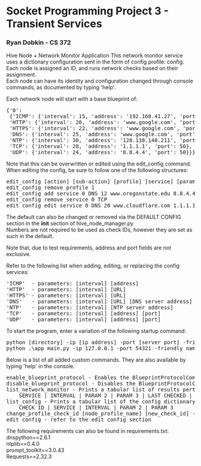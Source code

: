 # Socket Programming Project 3 - Transient Services
### Ryan Dobkin - CS 372
Hive Node + Network Monitor Application
This network monitor service uses a dictionary configuration sent in the form of config profile: config.\
Each node is assigned an ID, and runs network checks based on their assignment.\
Each node can have its identity and configuration changed through console commands,
as documented by typing 'help'.

Each network node will start with a base blueprint of:
<pre>
{'0': 
 {'ICMP': {'interval': 15, 'address': '192.168.41.27', 'port': None},
 'HTTP': {'interval': 20, 'address': 'www.google.com', 'port': None}, 
 'HTTPS': {'interval': 22, 'address': 'www.google.com', 'port': None},
 'DNS': {'interval': 25, 'address': 'www.google.com', 'port': '8.8.8.8'},
 'NTP': {'interval': 30, 'address': '128.138.140.211', 'port': None},
 'TCP': {'interval': 28, 'address': '1.1.1.1', 'port': 50},
 'UDP': {'interval': 24, 'address': '8.8.4.4', 'port': 50}}}
</pre>
Note that this can be overwritten or edited using the edit_config command.
When editing the config, be sure to follow one of the following structures:
<pre>
edit_config [action] [sub-action] [profile] [service] [parameter 1=interval] [parameter 2=address] [parameter 3=port]
edit_config remove profile 1
edit_config add service 0 DNS 12 www.oregonstate.edu 8.8.4.4
edit_config remove service 0 TCP
edit_config edit service 0 DNS 20 www.cloudflare.com 1.1.1.1
</pre>
The default can also be changed or removed via the DEFAULT CONFIG section in the __init__ section of hive_node_manager.py\
Numbers are not required to be used as check IDs, however they are set as such in the default.

Note that, due to test requirements, address and port fields are not exclusive.

Refer to the following list when adding, editing, or replacing the config services:
<pre>
'ICMP'  - parameters: [interval] [address]
'HTTP'  - parameters: [interval] [URL]
'HTTPS' - parameters: [interval] [URL]
'DNS'   - parameters: [interval] [URL] [DNS server address]
'NTP'   - parameters: [interval] [NTP server address]
'TCP'   - parameters: [interval] [address] [port]
'UDP'   - parameters: [interval] [address] [port]
</pre>

To start the program, enter a variation of the following startup command:
<pre>
python [directory] -ip [ip address] -port [server port] -friendly_name [profile name] -check_id [check ID]
python .\app_main.py -ip 127.0.0.1 -port 54321 -friendly_name Oregon 0
</pre>

Below is a list of all added custom commands. They are also available by typing 'help' in the console.
<pre>
enable_blueprint_protocol - Enables the BlueprintProtocolCommandManager
disable_blueprint_protocol - Disables the BlueprintProtocolCommandManager
list_network_monitor - Prints a tabular list of results pertaining to the NetworkMonitor, with the following headers:
    SERVICE | INTERVAL | PARAM 2 | PARAM 3 | LAST CHECKED | STATUS
list_config - Prints a tabular list of the config dictionary held by the local node, with the following headers:
    CHECK ID | SERVICE | INTERVAL | PARAM 2 | PARAM 3
change_profile_check_id [node_profile_name] [new_check_id] - Changes the specified node's check ID
edit_config - refer to the edit_config section
</pre>

The following requirements can also be found in requirements.txt:\
dnspython==2.6.1\
ntplib==0.4.0\
prompt_toolkit==3.0.43\
Requests==2.32.3
